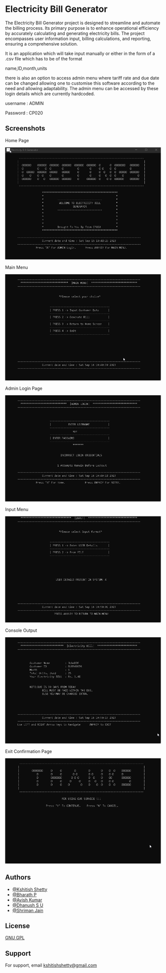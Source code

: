
# Electricity Bill Generator

The Electricity Bill Generator project is designed to streamline and automate the billing process. Its primary purpose is to enhance operational efficiency by accurately calculating and generating electricity bills. The project encompasses user information input, billing calculations, and reporting, ensuring a comprehensive solution.

It is an application which will take input manually or either in the form of a .csv file which has to be of the format

name,ID,month,units

there is also an option to access admin menu where tariff rate and due date can be changed allowing one to customise this software according to the need and allowing adaptability.
The admin menu can be accessed by these login details which are currently hardcoded.

username : ADMIN

Password : CP020

## Screenshots

Home Page

![Home page](screenshots/home.png "Home page")

Main Menu

![Main Menu](screenshots/mainmenu.png "Main Menu")

Admin Login Page

![Admin Login Page](screenshots/adminlogin.png "Admin Login Page")

Input Menu

![Input Menu](screenshots/inputmenu.png "Input Menu")

Console Output

![Console Output](screenshots/output.png "Console Output")

Exit Confirmation Page

![Exit Confirmation Page](screenshots/exitmenu.png "Exit Confirmation Page")


## Authors

- [@Kshitish Shetty](https://www.github.com/kshitish-shetty)
- [@Bharath P](https://www.github.com/bharathpofficial)
- [@Avish Kumar](https://www.github.com/AK0728)
- [@Dhanush S U](https://www.github.com/dhanush182003)
- [@Shriman Jain](https://www.github.com/Shriman-Jain)

## License

[GNU GPL ](https://www.gnu.org/licenses/)


## Support

For support, email kshitishshetty@gmail.com


